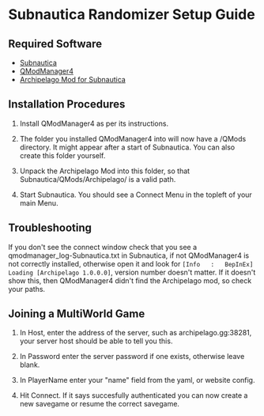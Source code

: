 # Subnautica Randomizer Setup Guide

## Required Software

- [Subnautica](https://store.steampowered.com/app/264710/Subnautica/)
- [QModManager4](https://www.nexusmods.com/subnautica/mods/201)
- [Archipelago Mod for Subnautica](https://github.com/Berserker66/ArchipelagoSubnauticaModSrc/releases)


## Installation Procedures

1. Install QModManager4 as per its instructions.

2. The folder you installed QModManager4 into will now have a /QMods directory. It might appear after a start of Subnautica. You can also create this folder yourself.

3. Unpack the Archipelago Mod into this folder, so that Subnautica/QMods/Archipelago/ is a valid path.

4. Start Subnautica. You should see a Connect Menu in the topleft of your main Menu. 

## Troubleshooting

If you don't see the connect window check that you see a qmodmanager_log-Subnautica.txt in Subnautica, if not QModManager4 is not correctly installed, otherwise open it and look for `[Info   :   BepInEx] Loading [Archipelago 1.0.0.0]`, version number doesn't matter. If it doesn't show this, then QModManager4 didn't find the Archipelago mod, so check your paths.
    
## Joining a MultiWorld Game

1. In Host, enter the address of the server, such as archipelago.gg:38281, your server host should be able to tell you this.

2. In Password enter the server password if one exists, otherwise leave blank.

3. In PlayerName enter your "name" field from the yaml, or website config.

4. Hit Connect. If it says succesfully authenticated you can now create a new savegame or resume the correct savegame.